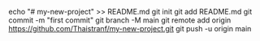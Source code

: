 echo "# my-new-project" >> README.md
git init
git add README.md
git commit -m "first commit"
git branch -M main
git remote add origin https://github.com/Thaistranf/my-new-project.git
git push -u origin main
